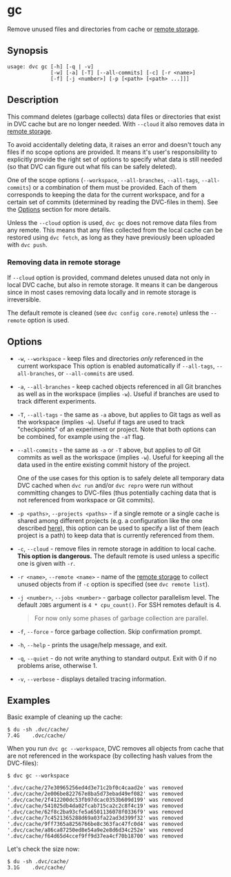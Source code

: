 # gc

Remove unused files and directories from <abbr>cache</abbr> or
[remote storage](/doc/command-reference/remote).

## Synopsis

```usage
usage: dvc gc [-h] [-q | -v]
              [-w] [-a] [-T] [--all-commits] [-c] [-r <name>]
              [-f] [-j <number>] [-p [<path> [<path> ...]]]
```

## Description

This command deletes (garbage collects) data files or directories that exist in
DVC cache but are no longer needed. With `--cloud` it also removes data in
[remote storage](/doc/command-reference/remote).

To avoid accidentally deleting data, it raises an error and doesn't touch any
files if no scope options are provided. It means it's user's responsibility to
explicitly provide the right set of options to specify what data is still needed
(so that DVC can figure out what fils can be safely deleted).

One of the scope options (`--workspace`, `--all-branches`, `--all-tags`,
`--all-commits`) or a combination of them must be provided. Each of them
corresponds to keeping the data for the current workspace, and for a certain set
of commits (determined by reading the DVC-files in them). See the
[Options](#options) section for more details.

Unless the `--cloud` option is used, `dvc gc` does not remove data files from
any remote. This means that any files collected from the local cache can be
restored using `dvc fetch`, as long as they have previously been uploaded with
`dvc push`.

### Removing data in remote storage

If `--cloud` option is provided, command deletes unused data not only in local
DVC cache, but also in remote storage. It means it can be dangerous since in
most cases removing data locally and in remote storage is irreversible.

The default remote is cleaned (see `dvc config core.remote`) unless the
`--remote` option is used.

## Options

- `-w`, `--workspace` - keep files and directories _only_ referenced in the
  current workspace This option is enabled automatically if `--all-tags`,
  `--all-branches`, or `--all-commits` are used.

- `-a`, `--all-branches` - keep cached objects referenced in all Git branches as
  well as in the workspace (implies `-w`). Useful if branches are used to track
  different experiments.

- `-T`, `--all-tags` - the same as `-a` above, but applies to Git tags as well
  as the workspace (implies `-w`). Useful if tags are used to track
  "checkpoints" of an experiment or project. Note that both options can be
  combined, for example using the `-aT` flag.

- `--all-commits` - the same as `-a` or `-T` above, but applies to _all_ Git
  commits as well as the workspace (implies `-w`). Useful for keeping all the
  data used in the entire existing commit history of the project.

  One of the use cases for this option is to safely delete all temporary data
  DVC cached when `dvc run` and/or `dvc repro` were run without committing
  changes to DVC-files (thus potentially caching data that is not referenced
  from workspace or Git commits).

- `-p <paths>`, `--projects <paths>` - if a single remote or a single cache is
  shared among different projects (e.g. a configuration like the one described
  [here](/doc/use-cases/shared-development-server)), this option can be used to
  specify a list of them (each project is a path) to keep data that is currently
  referenced from them.

- `-c`, `--cloud` - remove files in remote storage in addition to local cache.
  **This option is dangerous.** The default remote is used unless a specific one
  is given with `-r`.

- `-r <name>`, `--remote <name>` - name of the
  [remote storage](/doc/command-reference/remote) to collect unused objects from
  if `-c` option is specified (see `dvc remote list`).

- `-j <number>`, `--jobs <number>` - garbage collector parallelism level. The
  default `JOBS` argument is `4 * cpu_count()`. For SSH remotes default is 4.

  > For now only some phases of garbage collection are parallel.

- `-f`, `--force` - force garbage collection. Skip confirmation prompt.

- `-h`, `--help` - prints the usage/help message, and exit.

- `-q`, `--quiet` - do not write anything to standard output. Exit with 0 if no
  problems arise, otherwise 1.

- `-v`, `--verbose` - displays detailed tracing information.

## Examples

Basic example of cleaning up the <abbr>cache</abbr>:

```dvc
$ du -sh .dvc/cache/
7.4G    .dvc/cache/
```

When you run `dvc gc --workspace`, DVC removes all objects from cache that are
not referenced in the <abbr>workspace</abbr> (by collecting hash values from the
DVC-files):

```dvc
$ dvc gc --workspace

'.dvc/cache/27e30965256ed4d3e71c2bf0c4caad2e' was removed
'.dvc/cache/2e006be822767e8ba5d73ebad49ef082' was removed
'.dvc/cache/2f412200dc53fb97dcac0353b609d199' was removed
'.dvc/cache/541025db4da02fcab715ca2c2c8f4c19' was removed
'.dvc/cache/62f8c2ba93cfe5a6501136078f0336f9' was removed
'.dvc/cache/7c4521365288d69a03fa22ad3d399f32' was removed
'.dvc/cache/9ff7365a8256766be8c363fac47fc0d4' was removed
'.dvc/cache/a86ca87250ed8e54a9e2e8d6d34c252e' was removed
'.dvc/cache/f64d65d4ccef9ff9d37ea4cf70b18700' was removed
```

Let's check the size now:

```dvc
$ du -sh .dvc/cache/
3.1G    .dvc/cache/
```
